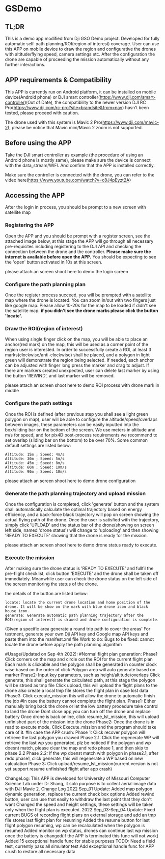 # GSDemo
## TL;DR
This is a demo app modified from Dji GSO Demo project. Developed for fully automatic self-path planning/ROI(region of interest) coverage.
User can use this APP on mobile device to draw the region and configurative the drones with altitude/flying speed, camera settings etc. After the configuration the drone are capable of proceeding the mission automatically without any further interactions.
## APP requirements & Compatibility  
This APP is currently run on Android platform, it can be installed on mobile device(Android phone) or DJI smart controller(https://www.dji.com/smart-controller)(Out of Date), the compatibility to the newer version DJI RC Pro(https://www.dji.com/rc-pro?site=brandsite&from=nav) hasn't been tested, please proceed with caution.

The drone used with this system is Mavic 2 Pro(https://www.dji.com/mavic-2), please be notice that Mavic mini/Mavic 2 zoom is not supported.

## Before using the APP
Take the DJI smart controller as example (the procedure of using an Android phone is mostly same), please make sure the device is connect with the data_stream/WIFI. And confirm that the APP is installed correctly.

Make sure the controller is connected with the drone, you can refer to the video here(https://www.youtube.com/watch?v=c8J4pEyzt2A)

## Accessing the APP
After the login in process, you should be prompt to a new screen with satellite map

### Registering the APP
Open the APP and you should be prompt with a register screen, see the attached image below, at this stage the APP will go through all necessary pre-requisites including registering to the DJI API and checking the connection between the drone and the controller. **Please make sure the internet is available before open the APP.**  You should be expecting to see the 'open' button activated in 10s at this screen.


please attach an screen shoot here to demo the login screen

### Configure the path planning plan

Once the register process succeed, you will be prompted with a satellite map where the drone is located. You can zoom in/out with two fingers just like google map. Please allow 10-20s for the map to be loaded if didn't see the satellite map. **if you didn't see the drone marks please click the button 'locate'.** 

### Draw the ROI(region of interest)

When using single finger click on the map, you will be able to place an anchor(red mark) on the map, this will be used as a corner point of the region user is interested. In order to successfully create a ROI, at least 3 marks(clockwise/anti-clockwise) shall be placed, and a polygon in light green will demonstrate the region being selected. If needed, each anchor can be adjusted with finger long press the marker and drag to adjust.
If there are markers created unexpected, user can delete last marker by using the button 'REWIND', and last marker will be removed.

please attach an screen shoot here to demo ROI process with drone mark in middle

### Configure the path settings
Once the ROI is defined (after previous step you shall see a light green polygon on map), user will be able to configure the altitude/speed/overlaps between images, these parameters can be easily inputted into the box/sliding bar on the bottom of the screen. We use meters in altitude and m/s for speed, and for pix4D post-process requirements we recommend to set overlap (sliding bar on the bottom) to be over 70%. Some common default settings are listed below:
```
Altitude: 15m ; Speed: 4m/s
Altitude: 30m ; Speed: 5m/s
Altitude: 45m ; Speed: 8m/s
Altitude: 60m ; Speed: 10m/s
Altitude: 90m ; Speed: 10m/s
```
please attach an screen shoot here to demo drone configuration

### Generate the path planning trajectory and upload mission
Once the configuration is completed, click 'generate' button and the system shall automatically calculate the optimal trajectory based on energy efficiency, and a back-force black trajectory will pop on screen showing the actual flying path of the drone. Once the user is satisfied with the trajectory, simply click 'UPLOAD' and the status bar of the drone(showing on screen left side, named 'drone status') will change to 'uploading' and then showing 'READY TO EXECUTE' showing that the drone is ready for the mission.

please attach an screen shoot here to demo drone status ready to execute.

### Execute the mission
After making sure the drone status is 'READY TO EXECUTE' and fullfil the pre-flight checklist, click button 'EXECUTE' and the drone shall be taken off immediately. Meanwhile user can check the drone status on the left side of the screen monitoring the status of the drone.





the details of the button are listed below:
```
locate: locate the current drone location and home position of the drone. It will be show on the mark with blue drone icon and black house icon.
generate: Generate automatic path planning trajectory after the ROI(region of interest) is drawed and drone configuration is complete.
```





(Given a specific area generate a round trip path to cover the areas'
For testment, generate your own Dji API key and Google map API keys and paste them into the manifest.xml file
Work to do:
   Bugs to be fixed: cannot locate the drone before apply the path planning algorithm
   
#Usage(Updated on Sep 4th 2022): 
#Normal flight plan generation:
   Phase1:
      Click corners on the map and circle out the ROI for the current flight plan
      Each mark is clickable and the polygon shall be generated in counter clock wise based on the order of click
      Polygon area will auto generate based on marker
   Phase2:
      Input key parameters, such as height/altitude/overlaps
      Click generate, this shall generate the calculated path, at this stage the polygon will be stroed as tmp file
      Click upload, this will upload the flight plans to the drone also create a local tmp file stores the flight plan in case lost data
   Phase3:
      Click execute_mission this will allow the drone to automatic finish the job
#In case the battery cannot complete the flight plan.
   Phase1: 
      Either manulally bring back the drone or let the low battery procedure take control to land the drone
      Dont close app,you can turn off the drone and replace battery
      Once drone is back online, click resume_lst_mission, this will upload unfinished part of the mission into the drone
   Phase2:
      Once the drone is in read to execute mode, Click Execute_mission and the program should take care of it.
#In case the APP crush:
   Phase 1:
      Click recover polygon will retrieve the last polygon you drawed
   Phase 2.1:
      Click the regenerate WP will retrieve the last wp you generated, plz be noticed if the polygon and wp doesnt match, please clear the map and redo phase 1, and then skip to phase 2.2
    Phase 2.2:
      If the wp doenst match with polygon in phase2.1, after redo phase1, click generate, this will regenerate a WP based on new calculation
    Phase 3:
      Click upload/resume_lst_mission(current version is not yet support resume unfinished flight after app crash)

ChangeLog:
This APP is developed for University of Missouri Computer Science Lab under Dr Shang, it solo purpose is to collect aerial image data with DJI Mavic 2.
Change Log
2022 Sep_01 Update:
    Added map polygon dynamic generation, replace the current check box options
    Added rewind button, user can use that easily to withdraw the last point that they don't want
    Changed the speed and height settings, these settings will be taken only when the flight plan is executed.
2022 Sep_03-Sep_04 Update:
    Fixed current BUGS of recording flight plans on external storage and add an tmp file stores last flight plan for resuming
    Added the resume button for last flight polygon resuming, wp can be recalculated when the polygon is resumed
    Added monitor on wp status, drones can continue last wp mission once the battery is changed(if the APP is terminated this func will not work)
    Added 15 exceptional handle func for stable purposes
TODO:
    Need a field test, currently pass all simulator test
    Add exceptional handle func for APP crush to restore all necessary data

